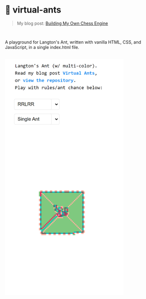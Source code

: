 # :ant: virtual-ants
> My blog post: [Building My Own Chess Engine](https://healeycodes.com/virtual-ants/)

<br>

A playground for Langton's Ant, written with vanilla HTML, CSS, and JavaScript, in a single index.html file.

<br>

<img src="https://github.com/healeycodes/virtual-ants/blob/main/preview.png" width="391" alt="The playground's user interface. With options for the list of turn rules, and the ant chance percentage. In the grid, a multi-colored ant is creating an ever-expanding square">
